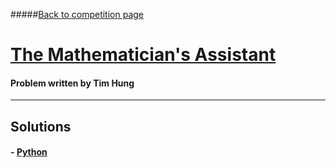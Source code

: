 #####[Back to competition page](../README.md)

# [The Mathematician's Assistant](./problem.pdf)
#### Problem written by Tim Hung

--------
## Solutions

#### - [Python](./tim1.py/)
